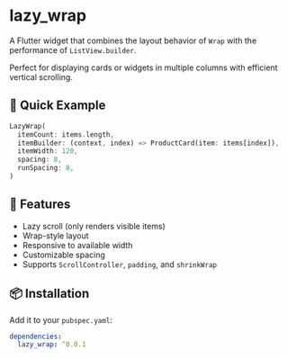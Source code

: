 # lazy_wrap

A Flutter widget that combines the layout behavior of `Wrap` with the performance of `ListView.builder`.

Perfect for displaying cards or widgets in multiple columns with efficient vertical scrolling.

## 🚀 Quick Example

```dart
LazyWrap(
  itemCount: items.length,
  itemBuilder: (context, index) => ProductCard(item: items[index]),
  itemWidth: 120,
  spacing: 8,
  runSpacing: 8,
)
```

## 🎯 Features

- Lazy scroll (only renders visible items)
- Wrap-style layout
- Responsive to available width
- Customizable spacing
- Supports `ScrollController`, `padding`, and `shrinkWrap`

## 📦 Installation

Add it to your `pubspec.yaml`:

```yaml
dependencies:
  lazy_wrap: ^0.0.1
```

